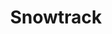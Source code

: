---
layout: post.njk
title: "Snowtrack"
summary: "It's still an early version, but it's a heck of a project. Version tracking for graphic files."
thumb: "https://www.snowtrack.io/wp-content/uploads/2021/06/social-media-card.jpg"
links:
  - website: "https://go.raybo.org/4XaE"
category: shorts
tags:
- external
---